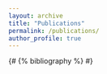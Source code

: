 ```yaml
---
layout: archive
title: "Publications"
permalink: /publications/
author_profile: true
---
```


{# {% bibliography %} #}
